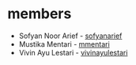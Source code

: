 # members
- Sofyan Noor Arief - [sofyanarief](https://github.com/sofyanarief)
- Mustika Mentari - [mmentari](https://github.com/mmentari) 
- Vivin Ayu Lestari - [vivinayulestari](https://github.com/vivinayulestari/)


